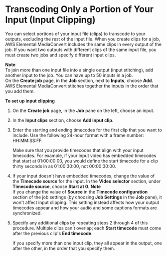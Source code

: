 # Transcoding Only a Portion of Your Input \(Input Clipping\)<a name="input-clipping-stitching"></a>

You can select portions of your input file \(clips\) to transcode to your outputs, excluding the rest of the input file\. When you create clips for a job, AWS Elemental MediaConvert includes the same clips in every output of the job\. If you want two outputs with different clips of the same input file, you must create two jobs and specify different input clips\.

**Note**  
To join more than one input file into a single output \(input stitching\), add another input to the job\. You can have up to 50 inputs in a job\.   
On the **Create job** page, in the **Job** section, next to **Inputs**, choose **Add**\. AWS Elemental MediaConvert stitches together the inputs in the order that you add them\.

**To set up input clipping**

1. On the **Create job** page, in the **Job** pane on the left, choose an input\.

1. In the **Input clips** section, choose **Add input clip**\.

1. Enter the starting and ending timecodes for the first clip that you want to include\. Use the following 24\-hour format with a frame number: HH:MM:SS:FF\.

   Make sure that you provide timecodes that align with your input timecodes\. For example, if your input video has embedded timecodes that start at 01:00:00:00, you would define the start timecode for a clip thirty seconds in as 01:00:30:00, not 00:00:30:00\. 

1. If your input doesn't have embedded timecodes, change the value of the **Timecode source** for the input\. In the **Video selector** section, under **Timecode source**, choose **Start at 0**\.
**Note**  
If you change the value of **Source** in the **Timecode configuration** section of the job settings \(by choosing **Job Settings** in the **Job** pane\), it won't affect input clipping\. This setting instead affects how your output timecodes appear and how your audio and some captions formats are synchronized\.

1. Specify any additional clips by repeating steps 2 through 4 of this procedure\. Multiple clips can't overlap; each **Start timecode** must come after the previous clip's **End timecode**\.

   If you specify more than one input clip, they all appear in the output, one after the other, in the order that you specify them\.